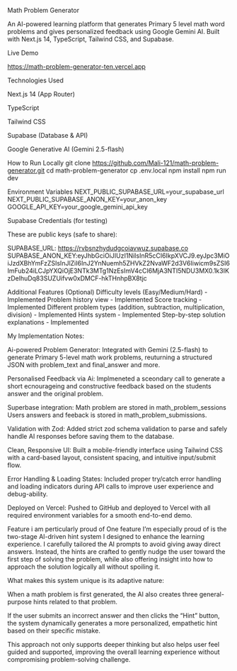 Math Problem Generator

An AI-powered learning platform that generates Primary 5 level math word problems and gives personalized feedback using Google Gemini AI. Built with Next.js 14, TypeScript, Tailwind CSS, and Supabase.

Live Demo

https://math-problem-generator-ten.vercel.app

Technologies Used

Next.js 14 (App Router)

TypeScript

Tailwind CSS

Supabase (Database & API)

Google Generative AI (Gemini 2.5-flash)

How to Run Locally
git clone https://github.com/Mali-121/math-problem-generator.git
cd math-problem-generator
cp .env.local
npm install
npm run dev

Environment Variables
NEXT_PUBLIC_SUPABASE_URL=your_supabase_url
NEXT_PUBLIC_SUPABASE_ANON_KEY=your_anon_key
GOOGLE_API_KEY=your_google_gemini_api_key

Supabase Credentials (for testing)

These are public keys (safe to share):

SUPABASE_URL: https://rvbsnzhydudgcoiavwuz.supabase.co
SUPABASE_ANON_KEY:eyJhbGciOiJIUzI1NiIsInR5cCI6IkpXVCJ9.eyJpc3MiOiJzdXBhYmFzZSIsInJlZiI6InJ2YnNuemh5ZHVkZ2NvaWF2d3V6Iiwicm9sZSI6ImFub24iLCJpYXQiOjE3NTk3MTg1NzEsImV4cCI6MjA3NTI5NDU3MX0.1k3IKzDelhuDq83SUZUifvw0xDMCF-hkTHnhpBX8tjc

Additional Features (Optional)
 Difficulty levels (Easy/Medium/Hard) - Implemented
 Problem history view - Implemented
 Score tracking - Implemented
 Different problem types (addition, subtraction, multiplication, division) - Implemented
 Hints system - Implemented
 Step-by-step solution explanations - Implemented

My Implementation Notes:

Ai-powered Problem Generator: 
Integrated with Gemini (2.5-flash) to generate Primary 5-level math work problems, reuturning a structured JSON with problem_text and final_answer and more. 

Personalised Feedback via Ai:
Implmeneted a sceondary call to generate a short ecnourageing and constructive feedback based on the students answer and the original problem.

Superbase integration: 
Math problem are stored in math_problem_sessions
Users answers and feeback is stored in math_problem_submissions.

Validation with Zod: 
Added strict zod schema validation to parse and safely handle AI responses before saving them to the database.

Clean, Responsive UI:
Built a mobile-friendly interface using Tailwind CSS with a card-based layout, consistent spacing, and intuitive input/submit flow.

Error Handling & Loading States: 
Included proper try/catch error handling and loading indicators during API calls to improve user experience and debug-ability.

Deployed on Vercel: 
Pushed to GitHub and deployed to Vercel with all required environment variables for a smooth end-to-end demo.

Feature i am perticularly proud of 
One feature I’m especially proud of is the two-stage AI-driven hint system I designed to enhance the learning experience. I carefully tailored the AI prompts to avoid giving away direct answers. Instead, the hints are crafted to gently nudge the user toward the first step of solving the problem, while also offering insight into how to approach the solution logically all without spoiling it.

What makes this system unique is its adaptive nature:

When a math problem is first generated, the AI also creates three general-purpose hints related to that problem.

If the user submits an incorrect answer and then clicks the “Hint” button, the system dynamically generates a more personalized, empathetic hint based on their specific mistake.

This approach not only supports deeper thinking but also helps user feel guided and supported, improving the overall learning experience without compromising problem-solving challenge.



